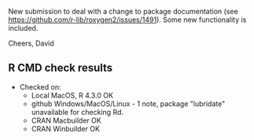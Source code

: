 
New submission to deal with a change to package documentation
(see https://github.com/r-lib/roxygen2/issues/1491). Some new
functionality is included.

Cheers,
David


## R CMD check results

* Checked on:
  - Local MacOS, R 4.3.0 OK
  - github Windows/MacOS/Linux - 1 note, package "lubridate" unavailable for checking Rd.
  - CRAN Macbuilder OK
  - CRAN Winbuilder OK
